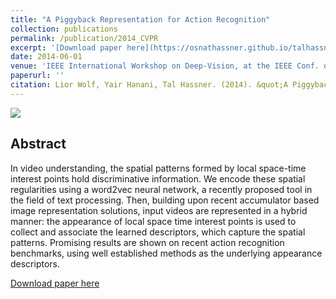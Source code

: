 ```yaml
---
title: "A Piggyback Representation for Action Recognition"
collection: publications
permalink: /publication/2014_CVPR
excerpt: '[Download paper here](https://osnathassner.github.io/talhassner/files/CVPR2014_semvlad.pdf)'
date: 2014-06-01
venue: 'IEEE International Workshop on Deep-Vision, at the IEEE Conf. on Computer Vision and Pattern Recognition (CVPR), Columbus, Ohio'
paperurl: ''
citation: Lior Wolf, Yair Hanani, Tal Hassner. (2014). &quot;A Piggyback Representation for Action Recognition.&quot; <i>IEEE International Workshop on Deep-Vision, at the IEEE Conf. on Computer Vision and Pattern Recognition (CVPR), Columbus, Ohio</i>'
---
```


<img src='https://osnathassner.github.io/talhassner/images/Piggyback Representation - Icon.jpg'>

Abstract
------
In video understanding, the spatial patterns formed by local space-time interest points hold discriminative information. We encode these spatial regularities using a word2vec neural network, a recently proposed tool in the field of text processing. Then, building upon recent accumulator based image representation solutions, input videos are represented in a hybrid manner: the appearance of local space time interest points is used to collect and associate the learned descriptors, which capture the spatial patterns. Promising results are shown on recent action recognition benchmarks, using well established methods as the underlying appearance descriptors.


[Download paper here](https://osnathassner.github.io/talhassner/files/CVPR2014_semvlad.pdf)
